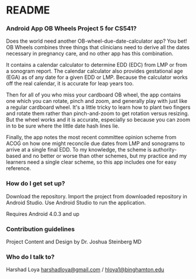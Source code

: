 # README #

### Android App OB Wheels Project 5 for CS541? ###

Does the world need another OB-wheel-due-date-calculator app? You bet! OB Wheels combines three things that clinicians need to derive all the dates necessary in pregnancy care, and no other app has this combination. 

It contains a calendar calculator to determine EDD (EDC) from LMP or from a sonogram report. The calendar calculator also provides gestational age (EGA) as of any date for a given EDD or LMP. Because the calculator works off the real calendar, it is accurate for leap years too.

Then for all of you who miss your cardboard OB wheel, the app contains one which you can rotate, pinch and zoom, and generally play with just like a regular cardboard wheel. It's a little tricky to learn how to plant two fingers and rotate them rather than pinch-and-zoom to get rotation versus resizing. But the wheel works and it is accurate, especially so because you can zoom in to be sure where the little date hash lines lie.

Finally, the app notes the most recent committee opinion scheme from ACOG on how one might reconcile due dates from LMP and sonograms to arrive at a single final EDD. To my knowledge, the scheme is authority-based and no better or worse than other schemes, but my practice and my learners need a single clear scheme, so this app includes one for easy reference.

### How do I get set up? ###

Download the repository.
Import the project from downloaded repository in Android Studio.
Use Android Studio to run the application.

Requires Android 4.0.3 and up

### Contribution guidelines ###

Project Content and Design by Dr. Joshua Steinberg MD

### Who do I talk to? ###

Harshad Loya
harshadloya@gmail.com / hloya1@binghamton.edu